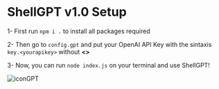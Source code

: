 # **ShellGPT v1.0 Setup**

1- First run `npm i .` to install all packages required  

2- Then go to `config.gpt` and put your OpenAI API Key with the sintaxis `key.<yourapikey>` without **<>**

3- Now, you can run `node index.js` on your terminal and use ShellGPT!  


![iconGPT](https://github.com/witoo-source/ShellGPT/assets/133872532/f897936d-16a7-4dca-9541-1dea0d469934)
